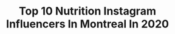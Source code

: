 ---
title: Top 10 Nutrition Instagram Influencers In Montreal In 2020
description: >-
  Find top nutrition Instagram influencers in Montreal in 2020. Most popular hashtags: #fitness #nutrition #workout #montreal.
platform: Instagram
profiles:
  - username: "roballenfitness"
    fullname: >-
      Rob Allen | Coach
    location: "Canada"
    followers: 184128
    engagement: 106
    commentsToLikes: 0.015101
    avatar: "https://scontent-amt2-1.cdninstagram.com/v/t51.2885-19/s320x320/87666021_520994835219648_9057301594437058560_n.jpg?_nc_ht=scontent-amt2-1.cdninstagram.com&_nc_ohc=CjK6aBqBQqkAX_hXh2P&oh=cabaae551873e31d7cf3f0636c4ad6b0&oe=5EB1B787"
    verified: false
    hashtags: "#bodybuildinglife, #creatinemonohydrate, #legexercises, #bodyweightworkouts"
  - username: "shaksz_3"
    fullname: >-
      Ahmed Mesallati
    location: "Canada"
    followers: 34264
    engagement: 445
    commentsToLikes: 0.036733
    avatar: "https://scontent-lht6-1.cdninstagram.com/v/t51.2885-19/s320x320/18809670_232363123927947_6171868786036047872_a.jpg?_nc_ht=scontent-lht6-1.cdninstagram.com&_nc_ohc=sTRtydB3XZcAX9gVcMJ&oh=762594f9f3b1f9288d42c0a82badb369&oe=5EB9C808"
    verified: false
    hashtags: "#nanatsunotaizai, #deathstroke, #olympia, #theboystv"
  - username: "corinnelaframboise"
    fullname: >-
      Corinne Laframboise
    location: "Canada"
    followers: 5756
    engagement: 664
    commentsToLikes: 0.044564
    avatar: "https://scontent-amt2-1.cdninstagram.com/v/t51.2885-19/s320x320/69600099_242595829980691_1452895261943660544_n.jpg?_nc_ht=scontent-amt2-1.cdninstagram.com&_nc_ohc=zfNIIobxDi4AX_s3pnc&oh=09cb5d8b97a3e9759cd8be20fc6bc3d4&oe=5EB73AD4"
    verified: false
    hashtags: "#drills, #cestdelaque, #iscoming, #getoutofyourcomfortzone"
  - username: "3hellhounds"
    fullname: >-
      Ruby•Prince•Damon | Dobermans
    location: "Canada"
    followers: 70585
    engagement: 435
    commentsToLikes: 0.044037
    avatar: "https://scontent-ams4-1.cdninstagram.com/v/t51.2885-19/s320x320/72349158_2553440618222559_8297091927778525184_n.jpg?_nc_ht=scontent-ams4-1.cdninstagram.com&_nc_ohc=x8SwS46qRO4AX8ZLYkd&oh=8cc1697e3f539748c5b47e135dd8b530&oe=5EB28D21"
    verified: false
    hashtags: "#dogfood, #nutrition, #covid19, #barkbox"
  - username: "amyin613"
    fullname: >-
      Amy in 613 • blogger in Ottawa
    location: "Canada"
    followers: 16614
    engagement: 584
    commentsToLikes: 0.364006
    avatar: "https://scontent-lhr8-1.cdninstagram.com/v/t51.2885-19/s320x320/74709970_410270659879350_1420163457914765312_n.jpg?_nc_ht=scontent-lhr8-1.cdninstagram.com&_nc_ohc=Unp5_k1W-WEAX8VhGWX&oh=2f48cf2d82cd0d063061ce33ea96d410&oe=5EBA9028"
    verified: false
    hashtags: "#skincaretips, #takeout, #mexicotips, #rivieramaya"
  - username: "optimize.physiotherapy"
    fullname: >-
      Optimize Physiotherapy
    location: "Canada"
    followers: 119627
    engagement: 81
    commentsToLikes: 0.012853
    avatar: "https://scontent-ams4-1.cdninstagram.com/v/t51.2885-19/s320x320/15057210_369143060091291_2956483932687695872_a.jpg?_nc_ht=scontent-ams4-1.cdninstagram.com&_nc_ohc=_vTi6__mDpcAX9wkyd0&oh=cb68d3cd21a8ec9a1fc0c52925f1e6b8&oe=5EB31BB0"
    verified: false
    hashtags: "#stretching, #rest, #mind, #foot"
  - username: "kakookie_cosplay"
    fullname: >-
      Kakookie
    location: "Canada"
    followers: 7824
    engagement: 1696
    commentsToLikes: 0.022467
    avatar: "https://scontent-ams4-1.cdninstagram.com/v/t51.2885-19/s320x320/79681666_2715480648544409_690529397148483584_n.jpg?_nc_ht=scontent-ams4-1.cdninstagram.com&_nc_ohc=C3-U9RtiCGAAX9fgLUD&oh=f09134f5db30d23978b84daa647b1ebf&oe=5E800C6F"
    verified: false
    hashtags: "#remandramcosplay, #rezeroremandram, #succubus, #photography"
  - username: "devinmoorman"
    fullname: >-
      Devin Moorman
    location: "Canada"
    followers: 11872
    engagement: 905
    commentsToLikes: 0.032172
    avatar: "https://scontent-amt2-1.cdninstagram.com/v/t51.2885-19/s320x320/66449537_2386567324955440_7633871985692377088_n.jpg?_nc_ht=scontent-amt2-1.cdninstagram.com&_nc_ohc=TRtZvAn-obEAX8UJ-Tj&oh=be7da975c8cc6791cf7a4bb8f5feaef1&oe=5EBAB33D"
    verified: false
    hashtags: "#instafit, #fitspiration, #fitnessgoal, #gymtime"
  - username: "tovfitness"
    fullname: >-
      TOVA💖
    location: "Canada"
    followers: 9452
    engagement: 655
    commentsToLikes: 0.180734
    avatar: "https://scontent-lht6-1.cdninstagram.com/v/t51.2885-19/s320x320/75341468_729005617591348_917899103168364544_n.jpg?_nc_ht=scontent-lht6-1.cdninstagram.com&_nc_ohc=lhS8zuUSV5wAX-PnhHD&oh=9d04fa961806554f6c177b4b44b5b2a6&oe=5EBC4C17"
    verified: false
    hashtags: "#feelingstrong, #happymonday, #happysunday, #happyfriday"
  - username: "aaparker1"
    fullname: >-
      Alex Parker
    location: "Canada"
    followers: 50039
    engagement: 349
    commentsToLikes: 0.020269
    avatar: "https://scontent-lhr8-1.cdninstagram.com/v/t51.2885-19/s320x320/12276912_1390663921235111_1321023221_a.jpg?_nc_ht=scontent-lhr8-1.cdninstagram.com&_nc_ohc=Zd1m8mVKVtkAX8WxAYR&oh=1f667738259cd23e2eb740071b3a0802&oe=5EB93F4E"
    verified: false
    hashtags: "#selfisolation, #crossfitopen2020, #crossfitgames, #supplements"
---